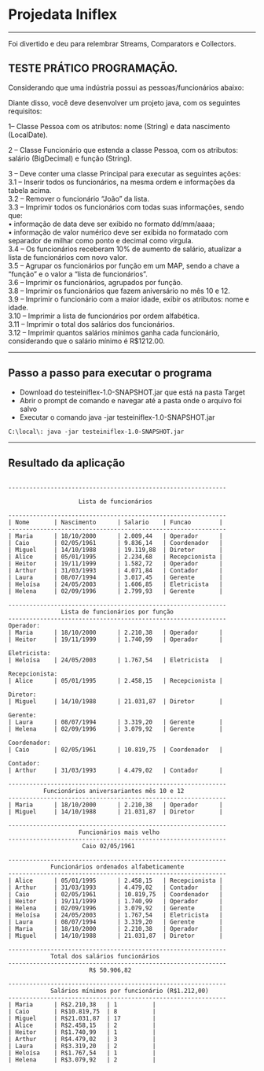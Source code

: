 # Projedata Iniflex

---

Foi divertido e deu para relembrar Streams, Comparators e Collectors.


## TESTE PRÁTICO PROGRAMAÇÃO.

Considerando que uma indústria possui as pessoas/funcionários abaixo:

Diante disso, você deve desenvolver um projeto java, com os seguintes requisitos:

1– Classe Pessoa com os atributos: nome (String) e data nascimento (LocalDate).

2 – Classe Funcionário que estenda a classe Pessoa, com os atributos: salário (BigDecimal) e função (String).

3 – Deve conter uma classe Principal para executar as seguintes ações:<br>
3.1 – Inserir todos os funcionários, na mesma ordem e informações da tabela acima.<br>
3.2 – Remover o funcionário “João” da lista.<br>
3.3 – Imprimir todos os funcionários com todas suas informações, sendo que:<br>
• informação de data deve ser exibido no formato dd/mm/aaaa;<br>
• informação de valor numérico deve ser exibida no formatado com separador de milhar como ponto e decimal como vírgula.<br>
3.4 – Os funcionários receberam 10% de aumento de salário, atualizar a lista de funcionários com novo valor.<br>
3.5 – Agrupar os funcionários por função em um MAP, sendo a chave a “função” e o valor a “lista de funcionários”.<br>
3.6 – Imprimir os funcionários, agrupados por função.<br>
3.8 – Imprimir os funcionários que fazem aniversário no mês 10 e 12.<br>
3.9 – Imprimir o funcionário com a maior idade, exibir os atributos: nome e idade.<br>
3.10 – Imprimir a lista de funcionários por ordem alfabética.<br>
3.11 – Imprimir o total dos salários dos funcionários.<br>
3.12 – Imprimir quantos salários mínimos ganha cada funcionário, considerando que o salário mínimo é R$1212.00.<br>



---

## Passo a passo para executar o programa

* Download do testeiniflex-1.0-SNAPSHOT.jar que está na pasta Target
* Abrir o prompt de comando e navegar até a pasta onde o arquivo foi salvo
* Executar o comando java -jar testeiniflex-1.0-SNAPSHOT.jar

```
C:\local\: java -jar testeiniflex-1.0-SNAPSHOT.jar
```

---

## Resultado da aplicação
```

--------------------------------------------------------------

                    Lista de funcionários

--------------------------------------------------------------
| Nome       | Nascimento      | Salario    | Funcao        |
--------------------------------------------------------------
| Maria      | 18/10/2000      | 2.009,44   | Operador      |
| Caio       | 02/05/1961      | 9.836,14   | Coordenador   |
| Miguel     | 14/10/1988      | 19.119,88  | Diretor       |
| Alice      | 05/01/1995      | 2.234,68   | Recepcionista |
| Heitor     | 19/11/1999      | 1.582,72   | Operador      |
| Arthur     | 31/03/1993      | 4.071,84   | Contador      |
| Laura      | 08/07/1994      | 3.017,45   | Gerente       |
| Heloísa    | 24/05/2003      | 1.606,85   | Eletricista   |
| Helena     | 02/09/1996      | 2.799,93   | Gerente       |

--------------------------------------------------------------
               Lista de funcionários por função
--------------------------------------------------------------
Operador:
| Maria      | 18/10/2000      | 2.210,38   | Operador      |
| Heitor     | 19/11/1999      | 1.740,99   | Operador      |

Eletricista:
| Heloísa    | 24/05/2003      | 1.767,54   | Eletricista   |

Recepcionista:
| Alice      | 05/01/1995      | 2.458,15   | Recepcionista |

Diretor:
| Miguel     | 14/10/1988      | 21.031,87  | Diretor       |

Gerente:
| Laura      | 08/07/1994      | 3.319,20   | Gerente       |
| Helena     | 02/09/1996      | 3.079,92   | Gerente       |

Coordenador:
| Caio       | 02/05/1961      | 10.819,75  | Coordenador   |

Contador:
| Arthur     | 31/03/1993      | 4.479,02   | Contador      |

--------------------------------------------------------------
          Funcionários aniversariantes mês 10 e 12
--------------------------------------------------------------
| Maria      | 18/10/2000      | 2.210,38   | Operador      |
| Miguel     | 14/10/1988      | 21.031,87  | Diretor       |

--------------------------------------------------------------
                    Funcionários mais velho
--------------------------------------------------------------
                     Caio 02/05/1961

--------------------------------------------------------------
            Funcionários ordenados alfabeticamente
--------------------------------------------------------------
| Alice      | 05/01/1995      | 2.458,15   | Recepcionista |
| Arthur     | 31/03/1993      | 4.479,02   | Contador      |
| Caio       | 02/05/1961      | 10.819,75  | Coordenador   |
| Heitor     | 19/11/1999      | 1.740,99   | Operador      |
| Helena     | 02/09/1996      | 3.079,92   | Gerente       |
| Heloísa    | 24/05/2003      | 1.767,54   | Eletricista   |
| Laura      | 08/07/1994      | 3.319,20   | Gerente       |
| Maria      | 18/10/2000      | 2.210,38   | Operador      |
| Miguel     | 14/10/1988      | 21.031,87  | Diretor       |

--------------------------------------------------------------
            Total dos salários funcionários
--------------------------------------------------------------
                       R$ 50.906,82

--------------------------------------------------------------
            Salários mínimos por funcionário (R$1.212,00)
--------------------------------------------------------------
| Maria      | R$2.210,38   | 1          |
| Caio       | R$10.819,75  | 8          |
| Miguel     | R$21.031,87  | 17         |
| Alice      | R$2.458,15   | 2          |
| Heitor     | R$1.740,99   | 1          |
| Arthur     | R$4.479,02   | 3          |
| Laura      | R$3.319,20   | 2          |
| Heloísa    | R$1.767,54   | 1          |
| Helena     | R$3.079,92   | 2          |
